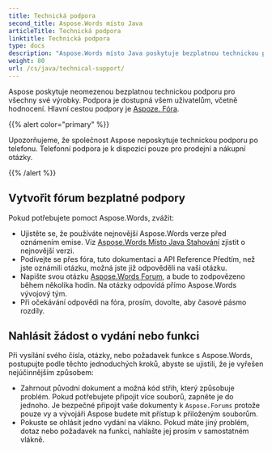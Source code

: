 ```yaml
---
title: Technická podpora
second_title: Aspose.Words místo Java
articleTitle: Technická podpora
linktitle: Technická podpora
type: docs
description: "Aspose.Words místo Java poskytuje bezplatnou technickou podporu všem uživatelům. Prosím, nahlašte svůj dotaz, vydání nebo požadavek na funkci pomocí Fóra podpory zdarma."
weight: 80
url: /cs/java/technical-support/
---
```


Aspose poskytuje neomezenou bezplatnou technickou podporu pro všechny své výrobky. Podpora je dostupná všem uživatelům, včetně hodnocení. Hlavní cestou podpory je [Aspoze. Fóra](https://forum.aspose.com/c/words/8).

{{% alert color="primary" %}}

Upozorňujeme, že společnost Aspose neposkytuje technickou podporu po telefonu. Telefonní podpora je k dispozici pouze pro prodejní a nákupní otázky.

{{% /alert %}}

## Vytvořit fórum bezplatné podpory

Pokud potřebujete pomoct Aspose.Words, zvážit:

* Ujistěte se, že používáte nejnovější Aspose.Words verze před oznámením emise. Viz [Aspose.Words Místo Java Stahování](https://releases.aspose.com/words/java/) zjistit o nejnovější verzi.
* Podívejte se přes fóra, tuto dokumentaci a API Reference Předtím, než jste oznámili otázku, možná jste již odpověděli na vaši otázku.
* Napište svou otázku [Aspose.Words Forum](https://forum.aspose.com/c/words/8), a bude to zodpovězeno během několika hodin. Na otázky odpovídá přímo Aspose.Words vývojový tým.
* Při očekávání odpovědi na fóra, prosím, dovolte, aby časové pásmo rozdíly.

## Nahlásit žádost o vydání nebo funkci

Při vysílání svého čísla, otázky, nebo požadavek funkce s Aspose.Words, postupujte podle těchto jednoduchých kroků, abyste se ujistili, že je vyřešen nejúčinnějším způsobem:

* Zahrnout původní dokument a možná kód střih, který způsobuje problém. Pokud potřebujete připojit více souborů, zapněte je do jednoho. Je bezpečné připojit vaše dokumenty k `Aspose.Forums` protože pouze vy a vývojáři Aspose budete mít přístup k přiloženým souborům.
* Pokuste se ohlásit jedno vydání na vlákno. Pokud máte jiný problém, dotaz nebo požadavek na funkci, nahlašte jej prosím v samostatném vlákně.
